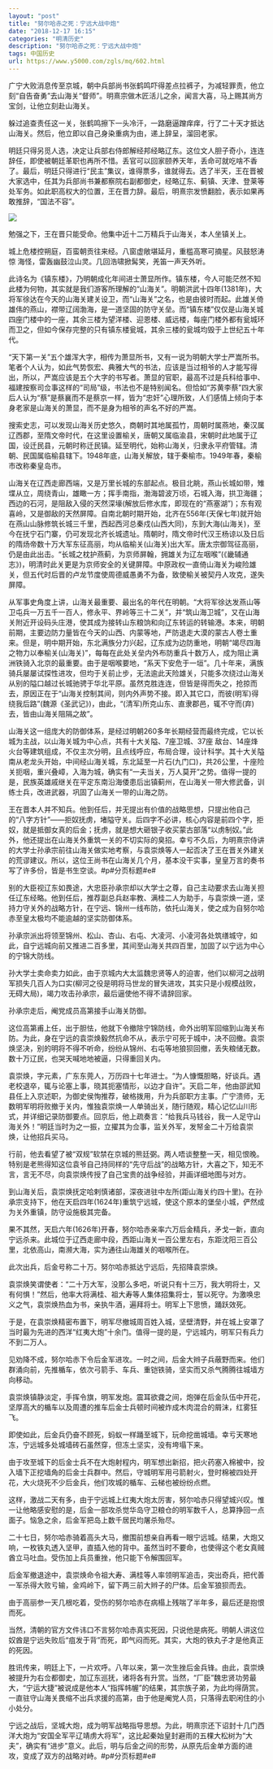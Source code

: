 ```yaml
---
layout: "post"
title: "努尔哈赤之死：宁远大战中炮"
date: "2018-12-17 16:15"
categories: "明清历史"
description: "努尔哈赤之死：宁远大战中炮"
tags: 中国历史
url: https://www.y5000.com/zgls/mq/602.html
---
```






广宁大败消息传至京城，朝中兵部尚书张鹤鸣吓得差点拉裤子，为减轻罪责，他立刻“自告奋勇”去山海关“督师”。明熹宗做木匠活儿之余，闻言大喜，马上赐其尚方宝剑，让他立刻赴山海关。

躲过追查责任这一关，张鹤鸣擦下一头冷汗，一路磨逼蹭痒痒，行了二十天才抵达山海关。然后，他立即以自己身染重病为由，递上辞呈，溜回老家。

明廷只得另觅人选，决定让兵部右侍郎解经邦经略辽东。这位文人胆子奇小，连连辞任，即使被朝廷革职也再所不惜。丢官可以回家颐养天年，丢命可就吃啥不香了。最后，明廷只得进行“民主”集议，谁得票多，谁就得去。选了半天，王在晋被大家选中，任其为兵部尚书兼都察院右副都御史，经略辽东、蓟镇、天津、登莱等处军务。如此职高权大的位置，王在晋力辞。最后，明熹宗发愤翻脸，表示如果再敢推辞，“国法不容”。

[![](https://img.y5000.com/uploads/allimg/120531/2-120531215G4296.jpg)](https://www.y5000.com)

勉强之下，王在晋只能受命。他集中近十二万精兵于山海关，本人坐镇关上。

城上危楼控朔庭，百蛮朝贡往来经。八窗虚敞堪延月，重槛高寒可摘星。风鼓怒涛惊 海怪，雷轰幽鼓泣山灵。几回浩啸掀髯笑，羌笛一声天外听。

此诗名为《镇东楼》，乃明朝成化年间进士萧显所作。镇东楼，今人可能茫然不知此楼为何物，其实就是我们游客所理解的“山海关”。明朝洪武十四年(1381年)，大将军徐达在今天的山海关建关设卫，而“山海关”之名，也是由彼时而起。此雄关倚雄伟的燕山，襟带辽阔渤海，是一道坚固的防守关垒。而“镇东楼”仅仅是山海关城四座门楼中的一座，其余三楼为望洋楼、迎恩楼、威远楼，每座门楼外都有瓮城环而卫之，但如今保存完整的只有镇东楼瓮城，其余三楼的瓮城均毁于上世纪五十年代。

“天下第一关”五个雄浑大字，相传为萧显所书，又有一说为明朝大学士严嵩所书。笔者个人认为，如此气势恢宏、典雅大气的书法，应该是当过相爷的人才能写得出，所以，严嵩应该是五个大字的书写者。萧显的官职，最高不过是兵科给事中、福建按察司佥事这样的“司局”级，书法也不是特别闻名。但恰如“苏黄李蔡”四大家后人认为“蔡”是蔡襄而不是蔡京一样，皆为“忠奸”心理所致，人们感情上倾向于本身老家是山海关的萧显，而不是身为相爷的声名不好的严嵩。

搜索史志，可以发现山海关历史悠久，商朝时其地属孤竹，周朝时属燕地，秦汉属辽西郡，至隋文帝时代，在这里设置榆关，唐朝又属临渝县，宋朝时此地属于辽国，设迁民县，元朝时称迁民镇。延至明代，始称山海关，归隶永平府管辖。清朝、民国属临榆县辖下。1948年底，山海关解放，辖于秦榆市。1949年春，秦榆市改称秦皇岛市。

山海关在辽西走廊西端，又是万里长城的东部起点。极目北眺，燕山长城如带，雉堞从立，周绕青山，雄瞰一方；挥手南指，渤海碧波万顷，石城入海，拱卫海疆；西边的石河，是阻敌入侵的天然深壕(解放后修水库，即现在的“燕塞湖”)；东有观喜岭，又是御敌的天然屏障。自南北朝时期开始，北齐在556年(天保七年)就开始在燕山山脉修筑长城三千里，西起西河总秦戍(山西大同)，东到大海(山海关)，至今在抚宁石门寨，仍可发现北齐长城遗址。隋朝时，隋文帝时代汉王杨谅以及日后的隋炀帝数十万大军东征高丽，均从临榆关(山海关)出大军。唐太宗御驾征高丽，仍是由此出击。“长城之枕护燕蓟，为京师屏翰，拥雄关为辽左咽喉”(《畿辅通志》)，明清时此关更是为京师安全的关键屏障。中原政权一直倚山海关为峻险雄关，但五代时后晋的卢龙节度使周德威愚勇不为备，致使榆关被契丹人攻克，遂失屏障。

从军事史角度上讲，山海关最重要、最出名的年代在明朝。“大将军徐达发燕山等卫屯兵一万五千一百人，修永平、界岭等三十二关”，并“筑山海卫城”，又在山海关附近开设码头庄港，使其成为接转山东粮饷和向辽东转运的转输港。本来，明朝前期，主要边防力量皆在今天的山西、内蒙等地，严防退走大漠的蒙古人卷土重来。但是，明中期开始，东北满族分力兴起，辽东成为边防重地，明朝“竭尽四海之物力以奉榆关(山海关)”，每每在此处关垒内外布防重兵十数万人，成为阻止满洲铁骑入北京的最重要。由于是咽喉要地，“系天下安危于一垣”。几十年来，满族骑兵屡屡试探性进攻，但均于关前止步，无法逾此天险雄关，只能多次绕过山海关从别的隘口越过长城驰骋于华北平原。虽然克胜连连，但皆是得而失之，抢掠而去，原因正在于“山海关控制其间，则内外声势不接。即入其它口，而彼(明军)得绕我后路”(魏源《圣武记》)，由此，“(清军)所克山东、直隶郡邑，辄不守而(弃)去，皆由山海关阻隔之故”。

山海关这一组庞大的防御体系，是经过明朝260多年长期经营而最终完成，它以长城为主战，以山海关城为中心点，共有十大关隘、7座卫城、37座
敌台、14座烽火台等建筑组成，不仅主次分明，且点线呼应，布局合理，设计科学。其十大关隘南从老龙头开始，中间经山海关城，东北延至一片石(九门口)，共26公里，十座险关扼咽，重兴叠嶂，入海为城，确实有“一夫当关，万人莫开”之势。值得一提的是，民族英雄戚继关在平定东南沿海倭患后出镇蓟州，在山海关一带大修武备，训练士兵，改进武器，巩固了山海关一带的山海之防。

王在晋本人并不知兵。他到任后，并无提出有价值的战略思想，只提出他自己的“八字方针”——拒奴抚虏，堵隘守关。后四字不必讲，核心内容是前四个字，拒奴，就是抵御女真的后金；抚虏，就是想大砸银子收买蒙古部落“以虏制奴。”此外，他还提出在山海关外重筑一关的不切实际的臭招。幸亏不久后，为明熹宗侍讲的大学士孙承宗前往山海关做实地考察，与袁崇焕等人一起否决了王在晋关外建关的荒谬建议。所以，这位王尚书在山海关几个月，基本没干实事，皇皇万言的奏书写了许多份，皆是书生空谈。#p#分页标题#e#

别的大臣视辽东如畏途，大忠臣孙承宗却以大学士之尊，自己主动要求去山海关担任辽东经略。他到任后，推荐副总兵赵率教、满桂二人为助手，与袁崇焕一道，坚持力守关外的战略方针，在宁远、锦州一线布防，依托山海关，使之成为自努尔哈赤至皇太极均不能逾越的坚实防御体系。

孙承宗派出将领至锦州、松山、杏山、右屯、大凌河、小凌河各处筑缮城守，如此，自宁远城向前又推进二百多里，其间至山海关共四百里，加固了以宁远为中心的宁锦大防线。

孙大学士卖命卖力如此，由于京城内大太监魏忠贤等人的迫害，他们以柳河之战明军损失几百人为口实(柳河之役是明将马世龙的冒失进攻，其实只是小规模战败，无碍大局)，竭力攻击孙承宗，最后逼使他不得不请辞回家。

孙承宗走后，阉党成员高第接手山海关防御。

这位高第甫上任，出于胆怯，他就下令撤除宁锦防线，命外出明军回缩到山海关布防。为此，身在宁远的袁崇焕毅然抗命不从，表示宁可死于城中，决不回撤。袁崇焕坚决，别的明将不得不听命，纷纷从锦州、右屯等地狼狈回撤，丢失粮储无数。数十万辽民，也哭天喊地地被逼，只得重回关内。

袁崇焕，字元素，广东东莞人，万历四十七年进士。“为人慷慨胆略，好谈兵。遇老校退卒，辄与论塞上事，晓其扼塞情形，以边才自许”。天启二年，他由邵武知县任上入京述职，为御史侯恂推荐，破格拨用，升为兵部职方主事。广宁溃师，无数明军明将败撤于关内，惟独袁崇焕一人单骑出关，随行随观，精心记忆山川形式，并详细记录防御要点。回京后，他上疏奏言：“给我兵马钱谷，我一人足守山海关外！”明廷当时为之一振，立擢其为佥事，监关外军，发帑金二十万给袁崇焕，让他招兵买马。

行前，他去看望了被“双规”软禁在京城的熊廷弼。两人唔谈整整一天，相见恨晚。特别是老熊得知这位袁爷自己持同样的“先守后战”的战略方针，大喜之下，知无不言，言无不尽，向袁崇焕传授了自己宝贵的战争经验，并画详细地图与对方。

到山海关后，袁崇焕抚定哈剌慎诸部，深夜进驻中左所(距山海关约四十里)。在孙承宗支持下，他在天启四年(1624年)重筑宁远城，使这个原本的堡垒小城，俨然成为关外重镇，防守设施极其完备。

果不其然，天启六年(1626年)开春，努尔哈赤亲率六万后金精兵，矛戈一新，直向宁远杀来。此城位于辽西走廊中段，西距山海关一百公里左右，东距沈阳三百公里，北依高山，南濒大海，实为通往山海雄关的咽喉所在。

此次出兵，后金号称二十万。努尔哈赤抵达宁远后，先招降袁崇焕。

袁崇焕笑谓使者：“二十万大军，没那么多吧，听说只有十三万，我大明将士，又有何惧！”然后，他率大将满桂、祖大寿等人集体招集将士，誓以死守。为激唤忠义之气，袁崇焕热血为书，亲执牛酒，遍拜将士。明军上下思愤，踊跃效死。

于是，在袁崇焕精密布置下，明军尽撤城周百姓入城，坚壁清野，并在城上安罩了当时最为先进的西洋“红夷大炮”十余门。值得一提的是，宁远城内，明军只有兵力不到二万人。

见劝降不成，努尔哈赤下令后金军进攻。一时之间，后金大辫子兵蔽野而来。他们群涌向前，先推楯车，依次弓箭手、车兵、重铠铁骑，坚实而又杀气腾腾往城墙方向移动。

袁崇焕镇静淡定，手挥令旗，明军发炮。震耳欲聋之间，炮弹在后金队伍中开花，坚厚高大的楯车以及周遭的推车后金士兵顿时间被炸成木肉混合的屑沫，红雾狂飞。

即使如此，后金兵仍奋不顾死，蚂蚁一样踊至城下，玩命挖凿城墙。幸亏天寒地冻，宁远城多处城墙砖石虽然穿，但冻土坚实，没有垮塌下来。

由于攻至城下的后金士兵不在大炮射程内，明军想出新招，把火药塞入棉被中，投入墙下正挖墙角的后金士兵群中。然后，守城明军用弓箭射火，登时棉被四处开花，大火烧死不少后金兵，他们攻城的楯车、云梯也被纷纷点燃。

这样，激战二天有多，由于宁远城上红夷大炮太厉害，努尔哈赤只得望城兴叹。惟一让他略感安慰的是，后金一部攻杀觉华岛守卫粮仓的明军数千人，总算挣回一点面子。恼急之余，后金军把岛上数千居民均屠杀殆尽。

二十七日，努尔哈赤骑着高头大马，撤围前想亲自再看一眼宁远城。结果，大炮又响，一枚铁丸透入坚甲，直插入他的背中。虽然当时不要命，也使得这个老女真贼酋立马吐血。受伤加上兵员重挫，他只能下令解围回军。

后金军撤退途中，袁崇焕命令祖大寿、满桂等人率领明军追击，突出奇兵，把代善一军杀得大败亏输，金鸡岭下，留下两三前大辫子的尸体。后金军狼狈而去。

由于高丽参一天几根吃着，受伤的努尔哈赤在病榻上残喘了半年多，最后还是抱恨而死。

当然，清朝的官方文件讳口不言努尔哈赤真实死因，只说他是病死。明朝人讲这位奴酋是宁远失败后“疽发于背”而死，即气闷而死。其实，大炮的铁丸子才是他真正的死因。

胜讯传来，明廷上下，一片欢呼。八年以来，第一次生挫后金兵锋。由此，袁崇焕被提升为右佥都御史，加辽东巡抚，诸将各有升赏。当然，“厂臣”魏忠贤功劳最大，“宁运大捷”被说成是他本人“指挥帏幄”的结果，其宗族子弟，为此均得荫赏。一直驻守山海关畏缩不出兵求援的高第，由于他是阉党人员，只落得去职闲住的小小处分。

宁远之战后，坚城大炮，成为明军战略指导思想。为此，明熹宗还下诏封十几门西洋大炮为“安国全军平辽靖虏大将军”，这比起秦始皇封避雨的五棵大松树为“大夫”，确实有“进步”意义。此后，明与后金之间的形势，从原先后金单方面的进攻，变成了双方的战略对峙。#p#分页标题#e#
